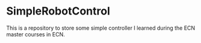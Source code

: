 # SimpleRobotControl
This is a repository to store some simple controller I learned during the ECN master courses in ECN.
